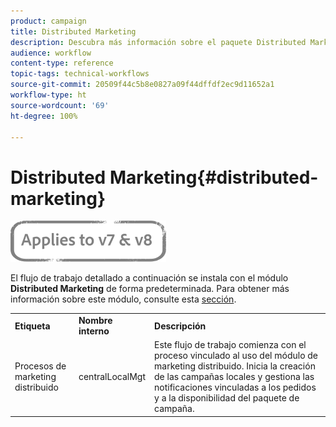 ```yaml
---
product: campaign
title: Distributed Marketing
description: Descubra más información sobre el paquete Distributed Marketing
audience: workflow
content-type: reference
topic-tags: technical-workflows
source-git-commit: 20509f44c5b8e0827a09f44dffdf2ec9d11652a1
workflow-type: ht
source-wordcount: '69'
ht-degree: 100%

---
```



# Distributed Marketing{#distributed-marketing}

![](../../assets/common.svg)

El flujo de trabajo detallado a continuación se instala con el módulo **Distributed Marketing** de forma predeterminada. Para obtener más información sobre este módulo, consulte esta [sección](../../distributed/using/about-distributed-marketing.md).

<table> 
 <tbody> 
  <tr> 
   <td> <strong>Etiqueta</strong><br /> </td> 
   <td> <strong>Nombre interno</strong><br /> </td> 
   <td> <strong>Descripción</strong><br /> </td> 
  </tr> 
  <tr> 
   <td> <span class="uicontrol">Procesos de marketing distribuido</span> <br /> </td> 
   <td> <span class="uicontrol">centralLocalMgt</span><br /> </td> 
   <td> Este flujo de trabajo comienza con el proceso vinculado al uso del módulo de marketing distribuido. Inicia la creación de las campañas locales y gestiona las notificaciones vinculadas a los pedidos y a la disponibilidad del paquete de campaña.<br /> </td> 
  </tr> 
 </tbody> 
</table>

